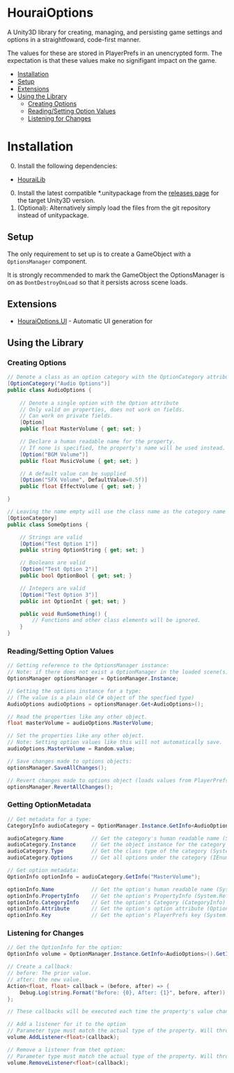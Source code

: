 # HouraiOptions

A Unity3D library for creating, managing, and persisting game settings and 
options in a straightfoward, code-first manner.

The values for these are stored in PlayerPrefs in an unencrypted form. The 
expectation is that these values make no signifigant impact on the game.

* [Installation](#installation)
* [Setup](#setup)
* [Extensions](#extensions)
* [Using the Library](#using-the-library)
  * [Creating Options](#creating-options)
  * [Reading/Setting Option Values](#reading-setting-option-values)
  * [Listening for Changes](#listening-for-changes)

# Installation
0. Install the following dependencies:
  * [HouraiLib](https://github.com/HouraiTeahouse/HouraiLib)
0. Install the latest compatible *.unitypackage from the 
   [releases page](https://github.com/HouraiTeahouse/HouraiOptions/releases)
   for the target Unity3D version.
0. (Optional): Alternatively simply load the files from the git repository
   instead of unitypackage.

## Setup
The only requirement to set up is to create a GameObject with a `OptionsManager`
component. 

It is strongly recommended to mark the GameObject the OptionsManager is on
as `DontDestroyOnLoad` so that it persists across scene loads.

## Extensions

* [HouraiOptions.UI](https://github.com/HouraiTeahouse/HouraiOptions.UI) - 
  Automatic UI generation for 

## Using the Library

### Creating Options
```csharp
// Denote a class as an option category with the OptionCategory attribute
[OptionCategory("Audio Options")]
public class AudioOptions {
    
    // Denote a single option with the Option attribute
    // Only valid on properties, does not work on fields.
    // Can work on private fields.
    [Option]
    public float MasterVolume { get; set; }

    // Declare a human readable name for the property.
    // If none is specified, the property's name will be used instead.
    [Option("BGM Volume")]
    public float MusicVolume { get; set; }

    // A default value can be supplied
    [Option("SFX Volume", DefaultValue=0.5f)]
    public float EffectVolume { get; set; }

}

// Leaving the name empty will use the class name as the category name
[OptionCategory]
public class SomeOptions {

    // Strings are valid
    [Option("Test Option 1")]
    public string OptionString { get; set; }

    // Booleans are valid
    [Option("Test Option 2")]
    public bool OptionBool { get; set; }

    // Integers are valid
    [Option("Test Option 3")]
    public int OptionInt { get; set; }

    public void RunSomething() {
        // Functions and other class elements will be ignored.
    }
}
```

### Reading/Setting Option Values
```csharp
// Getting reference to the OptionsManager instance:
// Note: if there does not exist a OptionManager in the loaded scene(s), this will return null.
OptionsManager optionsManager = OptionManager.Instance;

// Getting the options instance for a type: 
// (The value is a plain old C# object of the specfied type)
AudioOptions audioOptions = optionsManager.Get<AudioOptions>();

// Read the properties like any other object.
float masterVolume = audioOptions.MasterVolume;

// Set the properties like any other object.
// Note: Setting option values like this will not automatically save.
audioOptions.MasterVolume = Random.value;

// Save changes made to options objects:
optionsManager.SaveAllChanges();

// Revert changes made to options object (loads values from PlayerPrefs)
optionsManager.RevertAllChanges();
```

### Getting OptionMetadata
```csharp
// Get metadata for a type:
CategoryInfo audioCategory = OptionManager.Instance.GetInfo<AudioOptions>();

audioCategory.Name         // Get the category's human readable name (System.String)
audioCategory.Instance     // Get the object instance for the category (System.Object)
audioCategory.Type         // Get the class type of the category (System.Type)
audioCategory.Options      // Get all options under the category (IEnumerable<OptionInfo>)

// Get option metadata:
OptionInfo optionInfo = audioCategory.GetInfo("MasterVolume");

optionInfo.Name            // Get the option's human readable name (System.String)
optionInfo.PropertyInfo    // Get the option's PropertyInfo (System.Reflection.PropertyInfo)
optionInfo.CategoryInfo    // Get the option's Category (CategoryInfo)
optionInfo.Attribute       // Get the option's option attribute (OptionAttribute)
optionInfo.Key             // Get the option's PlayerPrefs key (System.String)
```

### Listening for Changes
```csharp
// Get the OptionInfo for the option:
OptionInfo volume = OptionManager.Instance.GetInfo<AudioOptions>().GetInfo("MasterVolume");

// Create a callback:
// before: The prior value.
// after: the new value.
Action<float, float> callback = (before, after) => {
    Debug.Log(string.Format("Before: {0}, After: {1}", before, after));
};

// These callbacks will be executed each time the property's value changes.

// Add a listener for it to the option
// Parameter type must match the actual type of the property. Will throw an error otherwise.
volume.AddListener<float>(callback);

// Remove a listener from thet option:
// Parameter type must match the actual type of the property. Will throw an error otherwise.
volume.RemoveListener<float>(callback);
```
